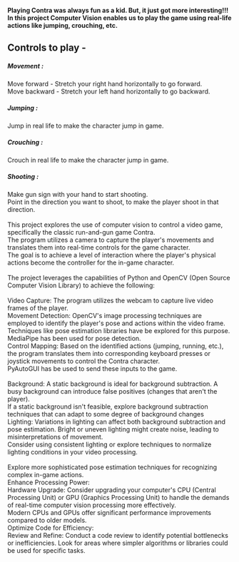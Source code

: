 **Playing Contra was always fun as a kid. But, it just got more interesting!!!<br>
In this project Computer Vision enables us to play the game using real-life actions like jumping, crouching, etc.**<br>

<h2>Controls to play -</h2>

<h5>Movement :</h5>
Move forward - Stretch your right hand horizontally to go forward.<br>
Move backward - Stretch your left hand horizontally to go backward.<br>
<h5>Jumping :</h5>
Jump in real life to make the character jump in game.<br>
<h5>Crouching :</h5>
Crouch in real life to make the character jump in game.<br>
<h5>Shooting :</h5>
Make gun sign with your hand to start shooting.<br>
Point in the direction you want to shoot, to make the player shoot in that direction.<br>
<br>
This project explores the use of computer vision to control a video game, specifically the classic run-and-gun game Contra.<br>
The program utilizes a camera to capture the player's movements and translates them into real-time controls for the game character.<br>
The goal is to achieve a level of interaction where the player's physical actions become the controller for the in-game character.<br>
<br>
The project leverages the capabilities of Python and OpenCV (Open Source Computer Vision Library) to achieve the following:<br>
<br>
Video Capture: The program utilizes the webcam to capture live video frames of the player.<br>
Movement Detection: OpenCV's image processing techniques are employed to identify the player's pose and actions within the video frame. <br>
Techniques like pose estimation libraries have be explored for this purpose.<br>
MediaPipe has been used for pose detection.<br>
Control Mapping: Based on the identified actions (jumping, running, etc.), the program translates them into corresponding keyboard presses or joystick movements to control the Contra character. <br>
PyAutoGUI has be used to send these inputs to the game.<br>
<br>
Background: A static background is ideal for background subtraction. A busy background can introduce false positives (changes that aren't the player). <br>
If a static background isn't feasible, explore background subtraction techniques that can adapt to some degree of background changes<br>
Lighting: Variations in lighting can affect both background subtraction and pose estimation. Bright or uneven lighting might create noise, leading to misinterpretations of movement. <br>
Consider using consistent lighting or explore techniques to normalize lighting conditions in your video processing.<br>
<br>
Explore more sophisticated pose estimation techniques for recognizing complex in-game actions.<br>
Enhance Processing Power:<br>
Hardware Upgrade: Consider upgrading your computer's CPU (Central Processing Unit) or GPU (Graphics Processing Unit) to handle the demands of real-time computer vision processing more effectively.<br>
Modern CPUs and GPUs offer significant performance improvements compared to older models.<br>
Optimize Code for Efficiency:<br>
Review and Refine: Conduct a code review to identify potential bottlenecks or inefficiencies. Look for areas where simpler algorithms or libraries could be used for specific tasks.
